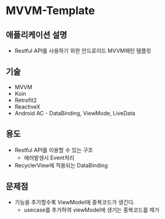 # MVVM-Template
## 애플리케이션 설명

- Restful API를 사용하기 위한 안드로이드 MVVM패턴 템플릿

## 기술

- MVVM
- Koin
- Retrofit2
- ReactiveX
- Android AC - DataBinding, ViewMode, LiveData

## 용도

- Restful API를 이용할 수 있는 구조
  - 에러발생시 Event처리
- RecyclerView에 적용되는 DataBinding

## 문제점

- 기능을 추가할수록 ViewModel에 중복코드가 생긴다.
  - usecase를 추가하여 viewModel에 생기는 중복코드를 제거